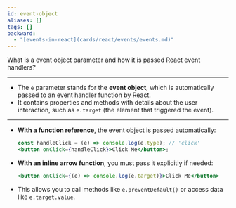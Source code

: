 ```yaml
---
id: event-object
aliases: []
tags: []
backward:
  - "[events-in-react](cards/react/events/events.md)"
---
```


What is a event object parameter and how it is passed React event handlers?

---

- The `e` parameter stands for the **event object**, which is automatically passed to an event handler function by React.
- It contains properties and methods with details about the user interaction, such as `e.target` (the element that triggered the event).

---

- **With a function reference**, the event object is passed automatically:

  ```jsx
  const handleClick = (e) => console.log(e.type); // 'click'
  <button onClick={handleClick}>Click Me</button>;
  ```

- **With an inline arrow function**, you must pass it explicitly if needed:

  ```jsx
  <button onClick={(e) => console.log(e.target)}>Click Me</button>
  ```

- This allows you to call methods like `e.preventDefault()` or access data like `e.target.value`.

